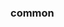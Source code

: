 <!-- Space: Projects -->
<!-- Parent: Hammerspoon -->
<!-- Title: Examples Hammerspoon -->
<!-- Label: Examples -->
<!-- Include: ./../disclaimer.md -->
<!-- Include: ac:toc -->

### common
